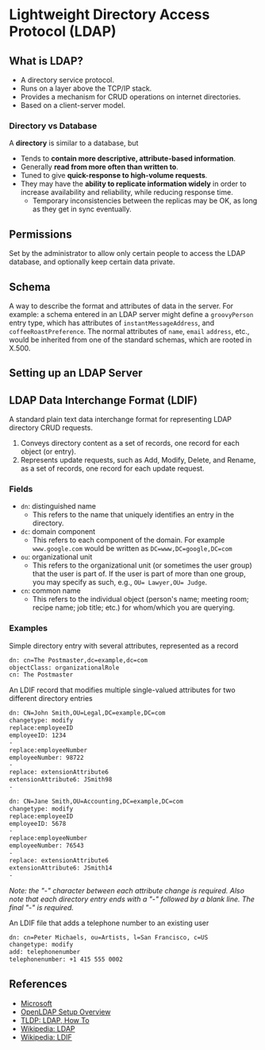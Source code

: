# Lightweight Directory Access Protocol (LDAP)

## What is LDAP?

* A directory service protocol.
* Runs on a layer above the TCP/IP stack.
* Provides a mechanism for CRUD operations on internet directories.
* Based on a client-server model.

### Directory vs Database

A **directory** is similar to a database, but
- Tends to **contain more descriptive, attribute-based information**.
- Generally **read from more often than written to**.
- Tuned to give **quick-response to high-volume requests**.
- They may have the **ability to replicate information widely** in order to increase availability and reliability, while reducing response time.
    - Temporary inconsistencies between the replicas may be OK, as long as they get in sync eventually.


## Permissions

Set by the administrator to allow only certain people to access the LDAP database, and optionally keep certain data private.

## Schema

A way to describe the format and attributes of data in the server. For example: a schema entered in an LDAP server might define a `groovyPerson` entry type, which has attributes of `instantMessageAddress`, and `coffeeRoastPreference`. The normal attributes of `name`, `email` `address`, etc., would be inherited from one of the standard schemas, which are rooted in X.500.


## Setting up an LDAP Server


## LDAP Data Interchange Format (LDIF)

A standard plain text data interchange format for representing LDAP directory CRUD requests.

1. Conveys directory content as a set of records, one record for each object (or entry).
1. Represents update requests, such as Add, Modify, Delete, and Rename, as a set of records, one record for each update request.


### Fields

- `dn`: distinguished name
    - This refers to the name that uniquely identifies an entry in the directory.
- `dc`: domain component
    - This refers to each component of the domain. For example `www.google.com` would be written as `DC=www,DC=google,DC=com`
- `ou`: organizational unit
    - This refers to the organizational unit (or sometimes the user group) that the user is part of. If the user is part of more than one group, you may specify as such, e.g., `OU= Lawyer,OU= Judge`.
- `cn`: common name
    - This refers to the individual object (person's name; meeting room; recipe name; job title; etc.) for whom/which you are querying.


### Examples

Simple directory entry with several attributes, represented as a record

```sh
dn: cn=The Postmaster,dc=example,dc=com
objectClass: organizationalRole
cn: The Postmaster
```

An LDIF record that modifies multiple single-valued attributes for two different directory entries

```sh
dn: CN=John Smith,OU=Legal,DC=example,DC=com
changetype: modify
replace:employeeID
employeeID: 1234
-
replace:employeeNumber
employeeNumber: 98722
-
replace: extensionAttribute6
extensionAttribute6: JSmith98
-

dn: CN=Jane Smith,OU=Accounting,DC=example,DC=com
changetype: modify
replace:employeeID
employeeID: 5678
-
replace:employeeNumber
employeeNumber: 76543
-
replace: extensionAttribute6
extensionAttribute6: JSmith14
-
```

*Note: the "-" character between each attribute change is required. Also note that each directory entry ends with a "-" followed by a blank line. The final "-" is required.*

An LDIF file that adds a telephone number to an existing user

```sh
dn: cn=Peter Michaels, ou=Artists, l=San Francisco, c=US
changetype: modify
add: telephonenumber
telephonenumber: +1 415 555 0002
```

## References

* [Microsoft](https://msdn.microsoft.com/en-us/library/windows/desktop/aa367008)
* [OpenLDAP Setup Overview](https://www.centos.org/docs/5/html/Deployment_Guide-en-US/s1-ldap-quickstart.html)
* [TLDP: LDAP, How To](http://www.tldp.org/HOWTO/LDAP-HOWTO/index.html)
* [Wikipedia: LDAP](https://en.wikipedia.org/wiki/Lightweight_Directory_Access_Protocol)
* [Wikipedia: LDIF](https://en.wikipedia.org/wiki/LDAP_Data_Interchange_Format)
